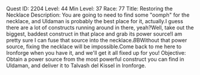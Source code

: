 Quest ID: 2204
Level: 44
Min Level: 37
Race: 77
Title: Restoring the Necklace
Description: You are going to need to find some "oomph" for the necklace, and Uldaman is probably the best place for it, actually.I guess there are a lot of constructs running around in there, yeah?Well, take out the biggest, baddest construct in that place and grab its power source!I am pretty sure I can fuse that source into the necklace.$B$BWithout that power source, fixing the necklace will be impossible.Come back to me here to Ironforge when you have it, and we'll get it all fixed up for you!
Objective: Obtain a power source from the most powerful construct you can find in Uldaman, and deliver it to Talvash del Kissel in Ironforge.
